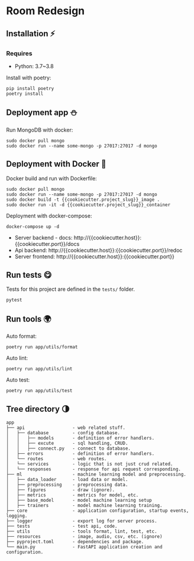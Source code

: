 # Room Redesign

## Installation ⚡️

### Requires

- Python: 3.7~3.8

Install with poetry:

```
pip install poetry
poetry install
```

## Deployment app ⛄️

Run MongoDB with docker:

```
sudo docker pull mongo
sudo docker run --name some-mongo -p 27017:27017 -d mongo
```

## Deployment with Docker 🐳

Docker build and run with Dockerfile:

```
sudo docker pull mongo
sudo docker run --name some-mongo -p 27017:27017 -d mongo
sudo docker build -t {{cookiecutter.project_slug}}_image .
sudo docker run -it -d {{cookiecutter.project_slug}}_container
```

Deployment with docker-compose:

```
docker-compose up -d
```

- Server backend - docs: http://{{cookiecutter.host}}:{{cookiecutter.port}}/docs
- Api backend: http://{{cookiecutter.host}}:{{cookiecutter.port}}/redoc
- Server frontend: http://{{cookiecutter.host}}:{{cookiecutter.port}}

## Run tests 😋

Tests for this project are defined in the `tests/` folder.

```
pytest
```

## Run tools 🌍

Auto format:

```
poetry run app/utils/format
```

Auto lint:

```
poetry run app/utils/lint
```

Auto test:

```
poetry run app/utils/test
```

## Tree directory 🌗

```
app
├── api                  - web related stuff.
│   ├── database         - config database.
│   │   ├── models       - definition of error handlers.
│   │   ├── excute       - sql handling, CRUD.
│   │   ├── connect.py   - connect to database.
│   ├── errors           - definition of error handlers.
│   └── routes           - web routes.
│   └── services         - logic that is not just crud related.
│   └── responses        - response for api request corresponding.
├── ml                   - machine learning model and preprocessing.
│   ├── data_loader      - load data or model.
│   ├── preprocessing    - preprocessing data.
│   ├── figures          - draw (ignore).
│   ├── metrics          - metrics for model, etc.
│   ├── base_model       - model machine learning setup
│   ├── trainers         - model machine learning training.
├── core                 - application configuration, startup events, logging.
├── logger               - export log for server process.
├── tests                - test api, code.
├── utils                - tools format, lint, test, etc.
├── resources            - image, audio, csv, etc. (ignore)
├── pyproject.toml       - dependencies and package.
└── main.py              - FastAPI application creation and configuration.
```
